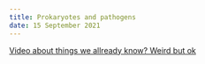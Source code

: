 ```yaml
---
title: Prokaryotes and pathogens
date: 15 September 2021
---
```


[Video about things we allready know? Weird but ok](https://www.youtube.com/watch?v=EsCe6qPz6tM)
